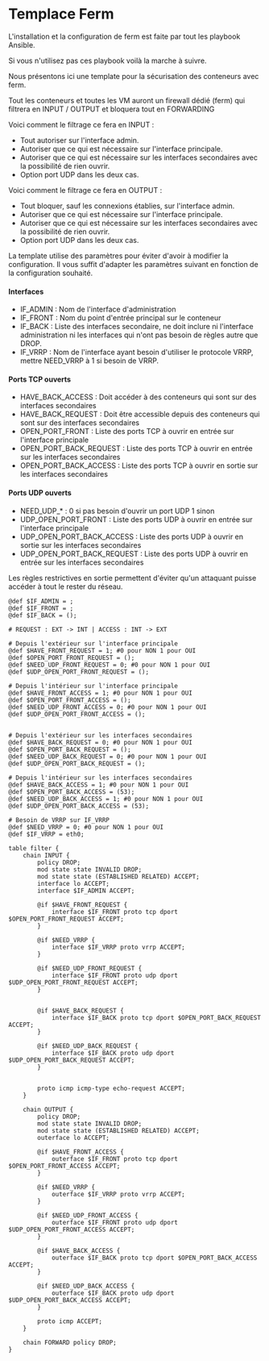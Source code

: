 # Templace Ferm

L'installation et la configuration de ferm est faite par tout les playbook Ansible.

Si vous n'utilisez pas ces playbook voilà la marche à suivre.

Nous présentons ici une template pour la sécurisation des conteneurs avec ferm.

Tout les conteneurs et toutes les VM auront un firewall dédié (ferm) qui filtrera en INPUT / OUTPUT et bloquera tout en FORWARDING

Voici comment le filtrage ce fera en INPUT :
- Tout autoriser sur l'interface admin.
- Autoriser que ce qui est nécessaire sur l'interface principale.
- Autoriser que ce qui est nécessaire sur les interfaces secondaires avec la possibilité de rien ouvrir.
- Option port UDP dans les deux cas.

Voici comment le filtrage ce fera en OUTPUT :
- Tout bloquer, sauf les connexions établies, sur l'interface admin.
- Autoriser que ce qui est nécessaire sur l'interface principale.
- Autoriser que ce qui est nécessaire sur les interfaces secondaires avec la possibilité de rien ouvrir.
- Option port UDP dans les deux cas.

La template utilise des paramètres pour éviter d'avoir à modifier la configuration. Il vous suffit d'adapter les paramètres suivant en fonction de la configuration souhaité.

#### Interfaces
- IF_ADMIN : Nom de l'interface d'administration
- IF_FRONT : Nom du point d'entrée principal sur le conteneur
- IF_BACK : Liste des interfaces secondaire, ne doit inclure ni l'interface administration ni les interfaces qui n'ont pas besoin de règles autre que DROP.
- IF_VRRP : Nom de l'interface ayant besoin d'utiliser le protocole VRRP, mettre NEED_VRRP à 1 si besoin de VRRP.

#### Ports TCP ouverts
- HAVE_BACK_ACCESS : Doit accéder à des conteneurs qui sont sur des interfaces secondaires
- HAVE_BACK_REQUEST : Doit être accessible depuis des conteneurs qui sont sur des interfaces secondaires
- OPEN_PORT_FRONT : Liste des ports TCP à ouvrir en entrée sur l'interface principale
- OPEN_PORT_BACK_REQUEST : Liste des ports TCP à ouvrir en entrée sur les interfaces secondaires
- OPEN_PORT_BACK_ACCESS : Liste des ports TCP à ouvrir en sortie sur les interfaces secondaires

#### Ports UDP ouverts
- NEED_UDP_* : 0 si pas besoin d'ouvrir un port UDP 1 sinon
- UDP_OPEN_PORT_FRONT : Liste des ports UDP à ouvrir en entrée sur l'interface principale
- UDP_OPEN_PORT_BACK_ACCESS : Liste des ports UDP à ouvrir en sortie sur les interfaces secondaires
- UDP_OPEN_PORT_BACK_REQUEST : Liste des ports UDP à ouvrir en entrée sur les interfaces secondaires

Les règles restrictives en sortie permettent d'éviter qu'un attaquant puisse accéder à tout le rester du réseau.

```
@def $IF_ADMIN = ;
@def $IF_FRONT = ;
@def $IF_BACK = ();

# REQUEST : EXT -> INT | ACCESS : INT -> EXT

# Depuis l'extérieur sur l'interface principale
@def $HAVE_FRONT_REQUEST = 1; #0 pour NON 1 pour OUI
@def $OPEN_PORT_FRONT_REQUEST = ();
@def $NEED_UDP_FRONT_REQUEST = 0; #0 pour NON 1 pour OUI
@def $UDP_OPEN_PORT_FRONT_REQUEST = ();

# Depuis l'intérieur sur l'interface principale
@def $HAVE_FRONT_ACCESS = 1; #0 pour NON 1 pour OUI
@def $OPEN_PORT_FRONT_ACCESS = ();
@def $NEED_UDP_FRONT_ACCESS = 0; #0 pour NON 1 pour OUI
@def $UDP_OPEN_PORT_FRONT_ACCESS = ();


# Depuis l'extérieur sur les interfaces secondaires
@def $HAVE_BACK_REQUEST = 0; #0 pour NON 1 pour OUI
@def $OPEN_PORT_BACK_REQUEST = ();
@def $NEED_UDP_BACK_REQUEST = 0; #0 pour NON 1 pour OUI
@def $UDP_OPEN_PORT_BACK_REQUEST = ();

# Depuis l'intérieur sur les interfaces secondaires
@def $HAVE_BACK_ACCESS = 1; #0 pour NON 1 pour OUI
@def $OPEN_PORT_BACK_ACCESS = (53);
@def $NEED_UDP_BACK_ACCESS = 1; #0 pour NON 1 pour OUI
@def $UDP_OPEN_PORT_BACK_ACCESS = (53);

# Besoin de VRRP sur IF_VRRP
@def $NEED_VRRP = 0; #0 pour NON 1 pour OUI
@def $IF_VRRP = eth0;

table filter {
    chain INPUT {
        policy DROP;
        mod state state INVALID DROP;
        mod state state (ESTABLISHED RELATED) ACCEPT;
        interface lo ACCEPT;
        interface $IF_ADMIN ACCEPT;

        @if $HAVE_FRONT_REQUEST {
            interface $IF_FRONT proto tcp dport $OPEN_PORT_FRONT_REQUEST ACCEPT;
        }

        @if $NEED_VRRP {
            interface $IF_VRRP proto vrrp ACCEPT;
        }

        @if $NEED_UDP_FRONT_REQUEST {
            interface $IF_FRONT proto udp dport $UDP_OPEN_PORT_FRONT_REQUEST ACCEPT;
        }


        @if $HAVE_BACK_REQUEST {
            interface $IF_BACK proto tcp dport $OPEN_PORT_BACK_REQUEST ACCEPT;
        }

        @if $NEED_UDP_BACK_REQUEST {
            interface $IF_BACK proto udp dport $UDP_OPEN_PORT_BACK_REQUEST ACCEPT;
        }


        proto icmp icmp-type echo-request ACCEPT;
    }

    chain OUTPUT {
        policy DROP;
        mod state state INVALID DROP;
        mod state state (ESTABLISHED RELATED) ACCEPT;
        outerface lo ACCEPT;

        @if $HAVE_FRONT_ACCESS {
            outerface $IF_FRONT proto tcp dport $OPEN_PORT_FRONT_ACCESS ACCEPT;
        }

        @if $NEED_VRRP {
            outerface $IF_VRRP proto vrrp ACCEPT;
        }

        @if $NEED_UDP_FRONT_ACCESS {
            outerface $IF_FRONT proto udp dport $UDP_OPEN_PORT_FRONT_ACCESS ACCEPT;
        }

        @if $HAVE_BACK_ACCESS {
            outerface $IF_BACK proto tcp dport $OPEN_PORT_BACK_ACCESS ACCEPT;
        }

        @if $NEED_UDP_BACK_ACCESS {
            outerface $IF_BACK proto udp dport $UDP_OPEN_PORT_BACK_ACCESS ACCEPT;
        }

        proto icmp ACCEPT;
    }

    chain FORWARD policy DROP;
}
```
